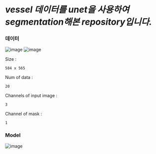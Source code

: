 # *vessel 데이터를 unet을 사용하여 segmentation해본 repository입니다.*

### 데이터

![image](https://user-images.githubusercontent.com/69955858/96858840-bdb25700-149b-11eb-80e1-f206e111e4b7.png)
![image](https://user-images.githubusercontent.com/69955858/96858857-c1de7480-149b-11eb-8b25-7f521722bf03.png)

Size :

    584 x 565
  
Num of data :

    20
  
Channels of input image :
  
    3
  
Channel of mask :
  
    1
  
### Model

![image](https://img1.daumcdn.net/thumb/R1280x0/?scode=mtistory2&fname=https%3A%2F%2Fblog.kakaocdn.net%2Fdn%2FUcMLK%2FbtqDQupfFnY%2F8aCl8icgtwVKERCWfzfK41%2Fimg.png)
